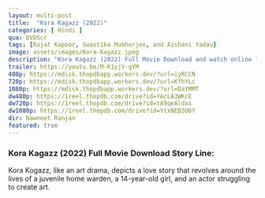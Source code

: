 ```yaml
---
layout: multi-post
title:  "Kora Kagazz (2022)"
categories: [ Hindi ]
qua: DVDScr
tags: [Rajat Kapoor, Swastika Mukherjee, and Aishani Yadav]
image: assets/images/Kora-Kagazz.jpeg
description: "Kora Kagazz (2022) Full Movie Download and watch online 720p low file size 500 mb."
trailer: https://youtu.be/M-K1yjY-gYM
480p: https://mdisk.thopdbapp.workers.dev/?url=iyRCCN
720p: https://mdisk.thopdbapp.workers.dev/?url=KfhYLc
1080p: https://mdisk.thopdbapp.workers.dev/?url=DaYMMT
dw480p: https://1reel.thopdb.com/drive?id=YAcLA3WKcE
dw720p: https://1reel.thopdb.com/drive?id=tA9qeAldxs
dw1080p: https://1reel.thopdb.com/drive?id=YtxNED3U6Y
dir: Nawneet Ranjan
featured: true
---
```


### Kora Kagazz (2022) Full Movie Download Story Line:
Kora Kogazz, like an art drama, depicts a love story that revolves around the lives of a juvenile home warden, a 14-year-old girl, and an actor struggling to create art.